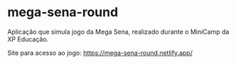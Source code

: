 # mega-sena-round
Aplicação que simula jogo da Mega Sena, realizado durante o MiniCamp da XP Educação.

Site para acesso ao jogo: https://mega-sena-round.netlify.app/
